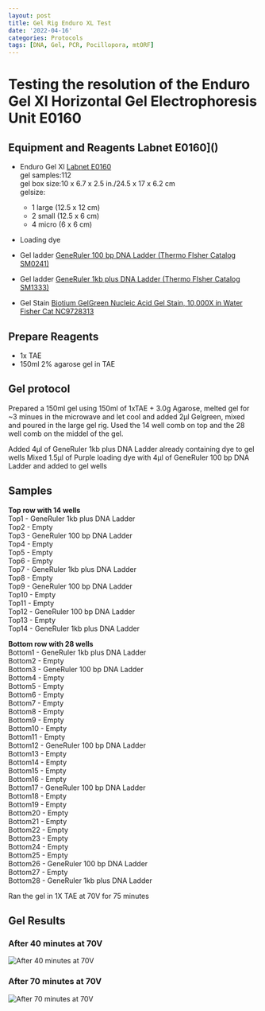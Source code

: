 ```yaml
---
layout: post
title: Gel Rig Enduro XL Test
date: '2022-04-16'
categories: Protocols
tags: [DNA, Gel, PCR, Pocillopora, mtORF]
---
```

# Testing the resolution of the Enduro Gel Xl Horizontal Gel Electrophoresis Unit E0160

## Equipment and Reagents Labnet E0160]()
- Enduro Gel Xl  [Labnet E0160](https://github.com/hputnam/Putnam_Lab_Notebook/blob/master/images/Enduro_GelXL_E0160_Manual.pdf)   
gel samples:112      
gel box size:10 x 6.7 x 2.5 in./24.5 x 17 x 6.2 cm   
gelsize:   
	- 1 large (12.5 x 12 cm)   
	- 2 small (12.5 x 6 cm)   
	- 4 micro (6 x 6 cm)   

- Loading dye   
- Gel ladder [GeneRuler 100 bp DNA Ladder (Thermo FIsher Catalog SM0241)](https://github.com/hputnam/Putnam_Lab_Notebook/blob/master/images/SM0241_GeneRuler_100bp_DNALadder.pdf)  
- Gel ladder [GeneRuler 1kb plus DNA Ladder (Thermo FIsher Catalog SM1333)](https://github.com/hputnam/Putnam_Lab_Notebook/blob/master/images/SM1333_GeneRuler_1kb_Plus_DNALadder.pdf)   
- Gel Stain [Biotium GelGreen Nucleic Acid Gel Stain, 10,000X in Water Fisher Cat NC9728313](https://www.fishersci.com/shop/products/gel-green-stain-5ml/NC9728313#?keyword=NC9728313)


## Prepare Reagents
- 1x TAE
- 150ml 2% agarose gel in TAE 


## Gel protocol
Prepared a 150ml gel using 150ml of 1xTAE + 3.0g Agarose, melted gel for ~3 minues in the microwave and let cool and added 2µl Gelgreen, mixed and poured in the large gel rig. Used the 14 well comb on top and the 28 well comb on the middel of the gel.

Added 4µl of GeneRuler 1kb plus DNA Ladder already containing dye to gel wells
Mixed 1.5µl of Purple loading dye with 4µl of GeneRuler 100 bp DNA Ladder and added to gel wells

## Samples
**Top row with 14 wells**   
Top1 - GeneRuler 1kb plus DNA Ladder   
Top2 - Empty     
Top3 - GeneRuler 100 bp DNA Ladder   
Top4 - Empty      
Top5 - Empty      
Top6 - Empty      
Top7 - GeneRuler 1kb plus DNA Ladder   
Top8 - Empty      
Top9 - GeneRuler 100 bp DNA Ladder   
Top10 - Empty       
Top11 - Empty       
Top12 - GeneRuler 100 bp DNA Ladder   
Top13 - Empty      
Top14 - GeneRuler 1kb plus DNA Ladder   

**Bottom row with 28 wells**    
Bottom1 - GeneRuler 1kb plus DNA Ladder   
Bottom2 - Empty   
Bottom3 - GeneRuler 100 bp DNA Ladder   
Bottom4 - Empty      
Bottom5 - Empty      
Bottom6 - Empty      
Bottom7 - Empty      
Bottom8 - Empty      
Bottom9 - Empty      
Bottom10 - Empty       
Bottom11 - Empty      
Bottom12 - GeneRuler 100 bp DNA Ladder   
Bottom13 - Empty      
Bottom14 - Empty      
Bottom15 - Empty      
Bottom16 - Empty      
Bottom17 - GeneRuler 100 bp DNA Ladder   
Bottom18 - Empty     
Bottom19 - Empty      
Bottom20 - Empty      
Bottom21 - Empty      
Bottom22 - Empty      
Bottom23 - Empty      
Bottom24 - Empty      
Bottom25 - Empty      
Bottom26 - GeneRuler 100 bp DNA Ladder   
Bottom27 - Empty      
Bottom28 - GeneRuler 1kb plus DNA Ladder   

Ran the gel in 1X TAE at 70V for 75 minutes

## Gel Results


### After 40 minutes at 70V 
![After 40 minutes at 70V](https://raw.githubusercontent.com/hputnam/Putnam_Lab_Notebook/master/images/20220416_GelRig_Test.png)


### After 70 minutes at 70V 
![After 70 minutes at 70V](https://raw.githubusercontent.com/hputnam/Putnam_Lab_Notebook/master/images/20220416_GelRig_Test.png)

